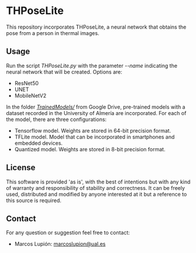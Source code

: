 # THPoseLite
This repository incorporates THPoseLite, a neural network that obtains the pose from a person in thermal images. 

## Usage

Run the script *THPoseLite.py* with the parameter *--name* indicating the neural network that will be created. Options are:

- ResNet50
- UNET
- MobileNetV2

In the folder [*TrainedModels/*](https://drive.google.com/drive/folders/1BSizNKKjcjbCyk_uvri4VKW0neZ7fsxE?usp=sharing) from Google Drive, pre-trained models with a dataset recorded in the University of Almería are incorporated. For each of the model, there are three configurations:
- Tensorflow model. Weights are stored in 64-bit precision format. 
- TFLite model. Model that can be incorporated in smartphones and embedded devices. 
- Quantized model. Weights are stored in 8-bit precision format. 


## License
This software is provided 'as is', with the best of intentions but with any kind of warranty and responsibility of stability and correctness. It can be freely used, distributed and modified by anyone interested at it but a reference to this source is required.

## Contact

For any question or suggestion feel free to contact:

- Marcos Lupión: [marcoslupion@ual.es](marcoslupion@ual.es)